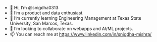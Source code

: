 - 👋 Hi, I’m @snigdha0313
- 👀 I’m a product and data enthusiast.
- 🌱 I’m currently learning Engineering Management at Texas State University, San Marcos, Texas.
- 💞️ I’m looking to collaborate on webapps and AI/ML projects. 
- 📫 You can reach me at https://www.linkedin.com/in/snigdha-mishra/ 

<!---
snigdha0313/snigdha0313 is a ✨ special ✨ repository because its `README.md` (this file) appears on your GitHub profile.
You can click the Preview link to take a look at your changes.
--->
